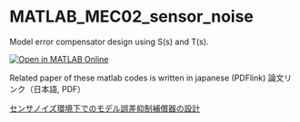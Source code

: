# MATLAB_MEC02_sensor_noise

Model error compensator design using S(s) and T(s). 

[![Open in MATLAB Online](https://www.mathworks.com/images/responsive/global/open-in-matlab-online.svg)](https://matlab.mathworks.com/open/github/v1?repo=Hiroshi-Okajima/MATLAB_MEC02_sensor_noise)

Related paper of these matlab codes is written in japanese (PDFlink) 論文リンク（日本語, PDF）

[センサノイズ環境下でのモデル誤差抑制補償器の設計](https://www.jstage.jst.go.jp/article/iscie/30/4/30_153/_pdf/-char/ja)
